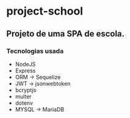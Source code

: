 # project-school

## Projeto de uma SPA de escola.

### Tecnologias usada

* NodeJS
* Express
* ORM -> Sequelize
* JWT -> jsonwebtoken
* bcryptjs
* multer
* dotenv
* MYSQL -> MariaDB
